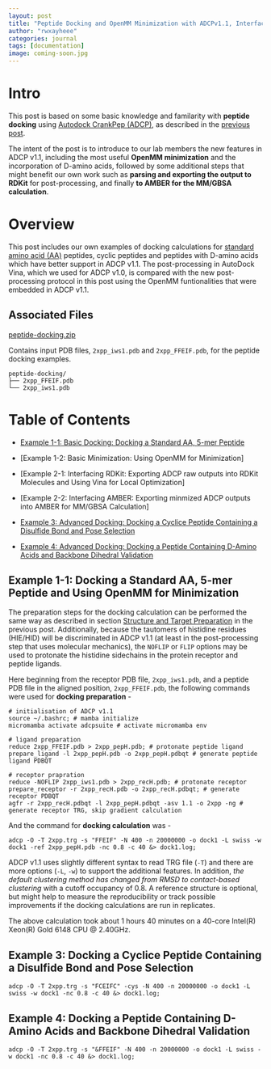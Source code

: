 ```yaml
---
layout: post
title: "Peptide Docking and OpenMM Minimization with ADCPv1.1, Interfacing RDKit, and MM/GBSA Calculation in Amber"
author: "rwxayheee"
categories: journal
tags: [documentation]
image: coming-soon.jpg
---
```


# Intro

This post is based on some basic knowledge and familarity with **peptide docking** using [Autodock CrankPep (ADCP)](https://ccsb.scripps.edu/adcp), as described in the [previous post](https://rwxayheee.github.io/Peptide-Docking-with-ADCP). 

The intent of the post is to introduce to our lab members the new features in ADCP v1.1, including the most useful **OpenMM minimization** and the incorporation of D-amino acids, followed by some additional steps that might benefit our own work such as **parsing and exporting the output to RDKit** for post-processing, and finally **to AMBER for the MM/GBSA calculation**. 

# Overview

This post includes our own examples of docking calculations for [standard amino acid (AA)](https://en.wikipedia.org/wiki/Proteinogenic_amino_acid) peptides, cyclic peptides and peptides with D-amino acids which have better support in ADCP v1.1. The post-processing in AutoDock Vina, which we used for ADCP v1.0, is compared with the new post-processing protocol in this post using the OpenMM funtionalities that were embedded in ADCP v1.1. 

## Associated Files

<a href="{{ site.url }}/files/peptide-docking.zip" download>peptide-docking.zip</a>

Contains input PDB files, `2xpp_iws1.pdb` and `2xpp_FFEIF.pdb`, for the peptide docking examples. 

```
peptide-docking/
├── 2xpp_FFEIF.pdb
└── 2xpp_iws1.pdb
```

# Table of Contents

* [Example 1-1: Basic Docking: Docking a Standard AA, 5-mer Peptide](#example-1-1-docking-a-standard-aa-5-mer-peptide-and-using-openmm-for-minimization)
* [Example 1-2: Basic Minimization: Using OpenMM for Minimization]

* [Example 2-1: Interfacing RDKit: Exporting ADCP raw outputs into RDKit Molecules and Using Vina for Local Optimization]
* [Example 2-2: Interfacing AMBER: Exporting minmized ADCP outputs into AMBER for MM/GBSA Calculation]

* [Example 3: Advanced Docking: Docking a Cyclice Peptide Containing a Disulfide Bond and Pose Selection](#example-3-docking-a-cyclice-peptide-containing-a-disulfide-bond-and-pose-selection)

* [Example 4: Advanced Docking: Docking a Peptide Containing D-Amino Acids and Backbone Dihedral Validation](#example-4-docking-a-peptide-containing-d-amino-acids-and-backbone-dihedral-validation)

## Example 1-1: Docking a Standard AA, 5-mer Peptide and Using OpenMM for Minimization

The preparation steps for the docking calculation can be performed the same way as described in section [Structure and Target Preparation](https://rwxayheee.github.io/Peptide-Docking-with-ADCP#structure-and-target-preparation) in the previous post. Additionally, because the tautomers of histidine residues (HIE/HID) will be discriminated in ADCP v1.1 (at least in the post-processing step that uses molecular mechanics), the `NOFLIP` or `FLIP` options may be used to protonate the histidine sidechains in the protein receptor and peptide ligands. 

Here beginning from the receptor PDB file, `2xpp_iws1.pdb`, and a peptide PDB file in the aligned position, `2xpp_FFEIF.pdb`, the following commands were used for **docking preparation** - 

```shell
# initialisation of ADCP v1.1
source ~/.bashrc; # mamba initialize
micromamba activate adcpsuite # activate micromamba env

# ligand preparation
reduce 2xpp_FFEIF.pdb > 2xpp_pepH.pdb; # protonate peptide ligand
prepare_ligand -l 2xpp_pepH.pdb -o 2xpp_pepH.pdbqt # generate peptide ligand PDBQT

# receptor prapration
reduce -NOFLIP 2xpp_iws1.pdb > 2xpp_recH.pdb; # protonate receptor
prepare_receptor -r 2xpp_recH.pdb -o 2xpp_recH.pdbqt; # generate receptor PDBQT
agfr -r 2xpp_recH.pdbqt -l 2xpp_pepH.pdbqt -asv 1.1 -o 2xpp -ng # generate receptor TRG, skip gradient calculation
```

And the command for **docking calculation** was - 

```shell
adcp -O -T 2xpp.trg -s "FFEIF" -N 400 -n 20000000 -o dock1 -L swiss -w dock1 -ref 2xpp_pepH.pdb -nc 0.8 -c 40 &> dock1.log;
```

ADCP v1.1 uses slightly different syntax to read TRG file (`-T`) and there are more options (`-L`, `-w`) to support the additional features. In addition, *the default clustering method has changed from RMSD to contact-based clustering* with a cutoff occupancy of 0.8. A reference structure is optional, but might help to measure the reproducibility or track possible improvements if the docking calculations are run in replicates. 

The above calculation took about 1 hours 40 minutes on a 40-core Intel(R) Xeon(R) Gold 6148 CPU @ 2.40GHz. 

## Example 3: Docking a Cyclice Peptide Containing a Disulfide Bond and Pose Selection

```shell
adcp -O -T 2xpp.trg -s "FCEIFC" -cys -N 400 -n 20000000 -o dock1 -L swiss -w dock1 -nc 0.8 -c 40 &> dock1.log;
```

## Example 4: Docking a Peptide Containing D-Amino Acids and Backbone Dihedral Validation

```shell
adcp -O -T 2xpp.trg -s "&FFEIF" -N 400 -n 20000000 -o dock1 -L swiss -w dock1 -nc 0.8 -c 40 &> dock1.log;
```